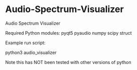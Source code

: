 # Audio-Spectrum-Visualizer
Audio Spectrum Visualizer


Required Python modules:
  pyqt5
  pyaudio
  numpy
  scipy
  struct


Example run script:


  python3 audio_visualizer


Note this has NOT been tested with other versions of python
